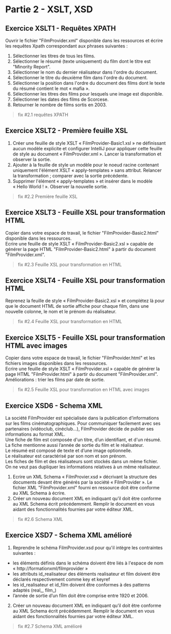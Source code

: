 # Partie 2 - XSLT, XSD

## Exercice XSLT1 - Requêtes XPATH

Ouvrir le fichier "FilmProvider.xml" disponible dans les ressources et  écrire les requêtes Xpath correspondant aux phrases suivantes :

1. Sélectionner les titres de tous les films.
2. Sélectionner le résumé (texte uniquement) du film dont le titre est "Minority Report".
3. Sélectionner le nom du dernier réalisateur dans l'ordre du document.
4. Sélectionner le titre du deuxième film dans l'ordre du document.
5. Sélectionner la position dans l'ordre du document des films dont le texte du résumé contient le mot « mafia ».
6. Sélectionner les titres des films pour lesquels une image est disponible.
7. Sélectionner les dates des films de Scorcese.
8. Retourner  le nombre de films sortis en 2003.

> fix #2.1 requêtes XPATH

## Exercice XSLT2 - Première feuille XSL

1. Créer une feuille de style XSLT « FilmProvider-Basic1.xsl » ne définissant aucun modèle explicite et configurer 
IntelliJ pour appliquer cette feuille de style au document « FilmProvider.xml ». Lancer la transformation et observer la sortie.
2. Ajouter à la feuille de style un modèle pour le noeud racine contenant uniquement l'élément XSLT « apply-templates » 
sans attribut. Relancer la transformation ; comparer avec la sortie précédente.
3. Supprimer  l'élément  « apply-templates » et insérer dans le modèle « Hello World ! ». Observer la nouvelle sortie. 

> fix #2.2 Première feuille XSL

## Exercice XSLT3 - Feuille XSL pour transformation HTML

Copier dans votre espace de travail, le fichier "FilmProvider-Basic2.html" disponible dans les ressources.  
Ecrire une feuille de style XSLT « FilmProvider-Basic2.xsl » capable de générer la page HTML "FilmProvider-Basic2.html" 
à partir du document "FilmProvider.xml". 

> fix #2.3 Feuille XSL pour transformation en HTML

## Exercice XSLT4 - Feuille XSL pour transformation HTML

Reprenez la feuille de style « FilmProvider-Basic2.xsl » et complétez là pour que le document HTML de sortie affiche 
pour chaque film, dans une nouvelle colonne, le nom et le prénom du réalisateur.

> fix #2.4 Feuille XSL pour transformation en HTML

## Exercice XSLT5 - Feuille XSL pour transformation HTML avec images

Copier dans votre espace de travail, le fichier "FilmProvider.html" et les fichiers images disponibles dans les ressources.  
Ecrire une feuille de style XSLT « FilmProvider.xsl » capable de générer la page HTML "FilmProvider.html" à partir du document "FilmProvider.xml".  
Améliorations : trier les films par date de sortie.

> fix #2.5 Feuille XSL pour transformation en HTML avec images

## Exercice XSD6 - Schema XML

La société FilmProvider est spécialisée dans la publication d’informations sur les films cinématographiques. 
Pour  communiquer facilement avec  ses partenaires (vidéoclub, cinéclub...), FilmProvider décide de publier ses informations au format XML.  
Une fiche de film est composée d'un titre, d’un identifiant, et d'un résumé.  
La fiche mentionne aussi l’année de sortie du film et le réalisateur.   
Le résumé est composé de texte et d’une image optionnelle.  
Le réalisateur est caractérisé par son nom et  son prénom.  
Les fiches de film et des réalisateurs sont stockés dans un même fichier.   
On ne veut pas dupliquer les informations relatives à un même réalisateur.  

1. Ecrire un XML Schema « FilmProvier.xsd » décrivant la structure des documents devant être générés par la société « FilmProvider ». 
Le fichier XML "FilmProvider.xml" fourni en ressource doit être conforme au XML Schema à écrire.
2. Créer un nouveau document XML en indiquant qu’il doit être conforme au XML Schema écrit précédemment. Remplir le document 
en vous aidant des fonctionnalités fournies par votre éditeur XML.

> fix #2.6 Schema XML

## Exercice XSD7 - Schema XML amélioré
 

1. Reprendre le schéma FilmProvider.xsd pour qu'il intègre les contraintes suivantes :

- les éléments définis dans le schéma doivent être liés à l'espace de nom « http://formationxml/filmprovider »
- les attributs id_realisateur des éléments realisateur et film doivent être déclarés respectivement comme key et keyref
- les id_realisateur et id_film doivent être conformes à des patterns adaptés (real_<num>, film_<num>)
- l’année de sortie d’un film doit être comprise entre 1920 et 2006.

2. Créer un nouveau document XML en indiquant qu’il doit être conforme au XML Schema écrit précédemment. 
Remplir le document en vous aidant des fonctionnalités fournies par votre éditeur XML.
 
> fix #2.7 Schema XML amélioré